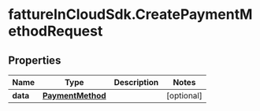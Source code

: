 # fattureInCloudSdk.CreatePaymentMethodRequest

## Properties

Name | Type | Description | Notes
------------ | ------------- | ------------- | -------------
**data** | [**PaymentMethod**](PaymentMethod.md) |  | [optional] 



